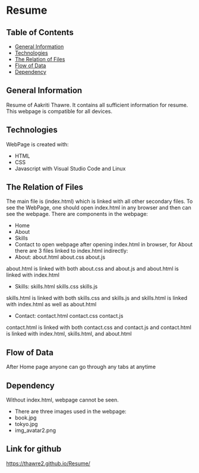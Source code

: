 # Resume
## Table of Contents
* [General Information](#general-information)
* [Technologies](#technologies)
* [The Relation of Files](#the-relation-of-files)
* [Flow of Data](#flow-of-data)
* [Dependency](#dependency)

## General Information
Resume of Aakriti Thawre.
It contains all sufficient information for resume.
This webpage is compatible for all devices.

## Technologies
WebPage is created with:
* HTML
* CSS
* Javascript
with Visual Studio Code and Linux

## The Relation of Files
The main file is (index.html) which is linked with all other secondary files.
To see the WebPage, one should open index.html in any browser and then can see the webpage.
There are components in the webpage:
* Home
* About
* Skills
* Contact
to open webpage after opening index.html in browser, for About there are 3 files linked to index.html indirectly:
* About:
about.html
about.css
about.js

about.html is linked with both about.css and about.js and about.html is linked with index.html

* Skills:
skills.html
skills.css
skills.js

skills.html is linked with both skills.css and skills.js and skills.html is linked with index.html as well as about.html

* Contact:
contact.html
contact.css
contact.js

contact.html is linked with both contact.css and contact.js and contact.html is linked with index.html, skills.html, and about.html

## Flow of Data
After Home page anyone can go through any tabs at anytime

## Dependency
Without index.html, webpage cannot be seen.
* There are three images used in the webpage:
* book.jpg
* tokyo.jpg
* img_avatar2.png

## Link for github
https://thawre2.github.io/Resume/
